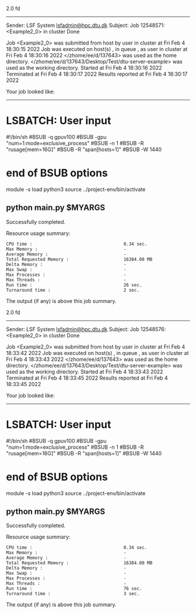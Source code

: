 2.0 fd

------------------------------------------------------------
Sender: LSF System <lsfadmin@hpc.dtu.dk>
Subject: Job 12548571: <Example2_0> in cluster <dcc> Done

Job <Example2_0> was submitted from host <n-62-27-17> by user <s183905> in cluster <dcc> at Fri Feb  4 18:30:15 2022
Job was executed on host(s) <n-62-20-4>, in queue <gpuv100>, as user <s183905> in cluster <dcc> at Fri Feb  4 18:30:16 2022
</zhome/ee/d/137643> was used as the home directory.
</zhome/ee/d/137643/Desktop/Test/dtu-server-example> was used as the working directory.
Started at Fri Feb  4 18:30:16 2022
Terminated at Fri Feb  4 18:30:17 2022
Results reported at Fri Feb  4 18:30:17 2022

Your job looked like:

------------------------------------------------------------
# LSBATCH: User input
#!/bin/sh
#BSUB -q gpuv100
#BSUB -gpu "num=1:mode=exclusive_process"
#BSUB -n 1
#BSUB -R "rusage[mem=16G]"
#BSUB -R "span[hosts=1]"
#BSUB -W 1440
# end of BSUB options
module -s load python3
source ../project-env/bin/activate

python main.py $MYARGS
------------------------------------------------------------

Successfully completed.

Resource usage summary:

    CPU time :                                   0.34 sec.
    Max Memory :                                 -
    Average Memory :                             -
    Total Requested Memory :                     16384.00 MB
    Delta Memory :                               -
    Max Swap :                                   -
    Max Processes :                              -
    Max Threads :                                -
    Run time :                                   26 sec.
    Turnaround time :                            2 sec.

The output (if any) is above this job summary.

2.0 fd

------------------------------------------------------------
Sender: LSF System <lsfadmin@hpc.dtu.dk>
Subject: Job 12548576: <Example2_0> in cluster <dcc> Done

Job <Example2_0> was submitted from host <n-62-27-17> by user <s183905> in cluster <dcc> at Fri Feb  4 18:33:42 2022
Job was executed on host(s) <n-62-20-4>, in queue <gpuv100>, as user <s183905> in cluster <dcc> at Fri Feb  4 18:33:43 2022
</zhome/ee/d/137643> was used as the home directory.
</zhome/ee/d/137643/Desktop/Test/dtu-server-example> was used as the working directory.
Started at Fri Feb  4 18:33:43 2022
Terminated at Fri Feb  4 18:33:45 2022
Results reported at Fri Feb  4 18:33:45 2022

Your job looked like:

------------------------------------------------------------
# LSBATCH: User input
#!/bin/sh
#BSUB -q gpuv100
#BSUB -gpu "num=1:mode=exclusive_process"
#BSUB -n 1
#BSUB -R "rusage[mem=16G]"
#BSUB -R "span[hosts=1]"
#BSUB -W 1440
# end of BSUB options
module -s load python3
source ../project-env/bin/activate

python main.py $MYARGS
------------------------------------------------------------

Successfully completed.

Resource usage summary:

    CPU time :                                   0.34 sec.
    Max Memory :                                 -
    Average Memory :                             -
    Total Requested Memory :                     16384.00 MB
    Delta Memory :                               -
    Max Swap :                                   -
    Max Processes :                              -
    Max Threads :                                -
    Run time :                                   76 sec.
    Turnaround time :                            3 sec.

The output (if any) is above this job summary.


